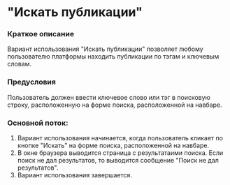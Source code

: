 # "Искать публикации"

### Краткое описание

Вариант использования "Искать публикации" позволяет любому пользователю платформы находить публикации по тэгам и ключевым словам.
    
### Предусловия
	
Пользователь должен ввести ключевое слово или тэг в поисковую строку, расположенную на форме поиска, расположенной на навбаре.

### Основной поток:
1. Вариант использования начинается, когда пользователь кликает по кнопке "Искать" на форме поиска, расположенной на навбаре.
2. В окне браузера выводится страница с результатаими поиска. Если поиск не дал результатов, то выводится сообщение "Поиск не дал результатов".
3. Вариант использования завершается.
